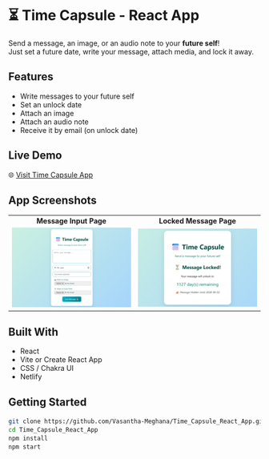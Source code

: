 # ⏳ Time Capsule - React App

Send a message, an image, or an audio note to your **future self**!  
Just set a future date, write your message, attach media, and lock it away.

## Features

- Write messages to your future self
- Set an unlock date
- Attach an image
- Attach an audio note
- Receive it by email (on unlock date)


## Live Demo

🌐 [Visit Time Capsule App](https://time-capsule-react-app.netlify.app/)



## App Screenshots

<table>
  <tr>
    <td align="center"><strong> Message Input Page</strong></td>
    <td align="center"><strong> Locked Message Page</strong></td>
  </tr>
  <tr>
    <td><img src="./assets/preview.png" alt="Input Page" width="500"/></td>
    <td><img src="./assets/output.png" alt="Locked Page" width="500"/></td>
  </tr>
</table>


## Built With

- React
- Vite or Create React App
- CSS / Chakra UI
- Netlify

## Getting Started

```bash
git clone https://github.com/Vasantha-Meghana/Time_Capsule_React_App.git
cd Time_Capsule_React_App
npm install
npm start
```
